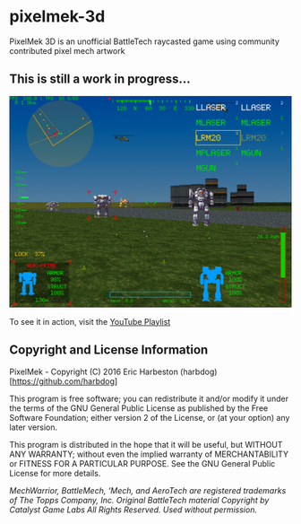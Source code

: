 # pixelmek-3d
PixelMek 3D is an unofficial BattleTech raycasted game using community contributed pixel mech artwork

## This is still a work in progress...

![Screenshot](docs/images/screenshot.png?raw=true)

To see it in action, visit the [YouTube Playlist](https://www.youtube.com/playlist?list=PLOINtzQqJWIjJazpjglLLukTZF3KBNghR)

## Copyright and License Information

PixelMek - Copyright (C) 2016 Eric Harbeston (harbdog)[https://github.com/harbdog]

This program is free software; you can redistribute it and/or modify
it under the terms of the GNU General Public License as published by
the Free Software Foundation; either version 2 of the License, or
(at your option) any later version.

This program is distributed in the hope that it will be useful,
but WITHOUT ANY WARRANTY; without even the implied warranty of
MERCHANTABILITY or FITNESS FOR A PARTICULAR PURPOSE.  See the
GNU General Public License for more details.

_MechWarrior, BattleMech, ‘Mech, and AeroTech are registered trademarks of
The Topps Company, Inc. Original BattleTech material Copyright by Catalyst Game Labs
All Rights Reserved. Used without permission._
